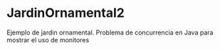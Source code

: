 # JardinOrnamental2
Ejemplo de jardin ornamental. Problema de concurrencia en Java para mostrar el uso de monitores

